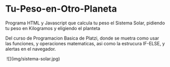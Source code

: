 # Tu-Peso-en-Otro-Planeta
Programa HTML y Javascript que calcula tu peso el Sistema Solar, pidiendo tu peso en Kilogramos y eligiendo el planteta

Del curso de Programacion Basica de Platzi, donde se muetra como usar las funciones, y operaciones matematicas, asi como
la estrucura IF-ELSE, y alertas en el navegador.

<img align="center">
![](img/sistema-solar.jpg)
</>
